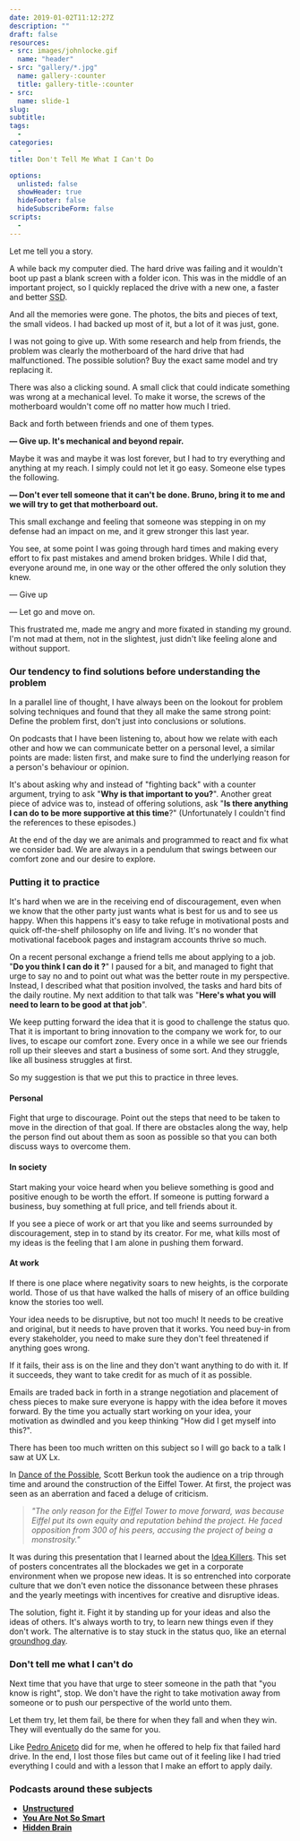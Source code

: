 ```yaml
---
date: 2019-01-02T11:12:27Z
description: ""
draft: false
resources: 
- src: images/johnlocke.gif
  name: "header"
- src: "gallery/*.jpg"
  name: gallery-:counter
  title: gallery-title-:counter
- src:
  name: slide-1
slug:
subtitle: 
tags: 
  - 
categories: 
  - 
title: Don't Tell Me What I Can't Do

options:
  unlisted: false
  showHeader: true
  hideFooter: false
  hideSubscribeForm: false
scripts:
  -
---
```


Let me tell you a story.

A while back my computer died. The hard drive was failing and it wouldn't boot up past a blank screen with a folder icon. This was in the middle of an important project, so I quickly replaced the drive with a new one, a faster and better <abbr title="Solid State Drive">SSD</abbr>. 

And all the memories were gone. The photos, the bits and pieces of text, the small videos. I had backed up most of it, but a lot of it was just, gone. 

I was not going to give up. With some research and help from friends, the problem was clearly the motherboard of the hard drive that had malfunctioned. The possible solution? Buy the exact same model and try replacing it. 

There was also a clicking sound. A small click that could indicate something was wrong at a mechanical level. To make it worse, the screws of the motherboard wouldn't come off no matter how much I tried.

Back and forth between friends and one of them types.

<p class="lead"><strong>— Give up. It's mechanical and beyond repair.</strong></p>

Maybe it was and maybe it was lost forever, but I had to try everything and anything at my reach. I simply could not let it go easy. Someone else types the following.

<p class="lead"><strong>— Don't ever tell someone that it can't be done. Bruno, bring it to me and we will try to get that motherboard out.</strong></p>

This small exchange and feeling that someone was stepping in on my defense had an impact on me, and it grew stronger this last year.

You see, at some point I was going through hard times and making every effort to fix past mistakes and amend broken bridges. While I did that, everyone around me, in one way or the other offered the only solution they knew.

— Give up

— Let go and move on.

This frustrated me, made me angry and more fixated in standing my ground. I'm not mad at them, not in the slightest, just didn't like feeling alone and without support.

<h3 class="title">Our tendency to find solutions before understanding the problem</h3>

In a parallel line of thought, I have always been on the lookout for problem solving techniques and found that they all make the same strong point: Define the problem first, don't just into conclusions or solutions.

On podcasts that I have been listening to, about how we relate with each other and how we can communicate better on a personal level, a similar points are made: listen first, and make sure to find the underlying reason for a person's behaviour or opinion.

It's about asking why and instead of "fighting back" with a counter argument, trying to ask "<strong>Why is that important to you?</strong>". Another great piece of advice was to, instead of offering solutions, ask "<strong>Is there anything I can do to be more supportive at this time</strong>?" (Unfortunately I couldn't find the references to these episodes.)

At the end of the day we are animals and programmed to react and fix what we consider bad. We are always in a pendulum that swings between our comfort zone and our desire to explore.

<h3 class="title">Putting it to practice</h3>

It's hard when we are in the receiving end of discouragement, even when we know that the other party just wants what is best for us and to see us happy. When this happens it's easy to take refuge in motivational posts and quick off-the-shelf philosophy on life and living. It's no wonder that motivational facebook pages and instagram accounts thrive so much.

On a recent personal exchange a friend tells me about applying to a job. "<strong>Do you think I can do it ?</strong>" I paused for a bit, and managed to fight that urge to say no and to point out what was the better route in my perspective. Instead, I described what that position involved, the tasks and hard bits of the daily routine. My next addition to that talk was "<strong>Here's what you will need to learn to be good at that job</strong>".

We keep putting forward the idea that it is good to challenge the status quo. That it is important to bring innovation to the company we work for, to our lives, to escape our comfort zone. Every once in a while we see our friends roll up their sleeves and start a business of some sort. And they struggle, like all business struggles at first.

So my suggestion is that we put this to practice in three leves.

<h4 class="title">Personal</h4>

Fight that urge to discourage. Point out the steps that need to be taken to move in the direction of that goal. If there are obstacles along the way, help the person find out about them as soon as possible so that you can both discuss ways to overcome them.

<h4 class="title">In society</h4>

Start making your voice heard when you believe something is good and positive enough to be worth the effort. If someone is putting forward a business, buy something at full price, and tell friends about it.

If you see a piece of work or art that you like and seems surrounded by discouragement, step in to stand by its creator. For me, what kills most of my ideas is the feeling that I am alone in pushing them forward.

<h4 class="title">At work</h4>

If there is one place where negativity soars to new heights, is the corporate world. Those of us that have walked the halls of misery of an office building know the stories too well.

Your idea needs to be disruptive, but not too much! It needs to be creative and original, but it needs to have proven that it works. You need buy-in from every stakeholder, you need to make sure they don't feel threatened if anything goes wrong. 

If it fails, their ass is on the line and they don't want anything to do with it. If it succeeds, they want to take credit for as much of it as possible.

Emails are traded back in forth in a strange negotiation and placement of chess pieces to make sure everyone is happy with the idea before it moves forward. By the time you actually start working on your idea, your motivation as dwindled and you keep thinking "How did I get myself into this?".

There has been too much written on this subject so I will go back to a talk I saw at UX Lx. 

In [Dance of the Possible](/story/uxlx18/the-dance-of-the-possible/), Scott Berkun took the audience on a trip through time and around the construction of the Eiffel Tower. At first, the project was seen as an aberration and faced a deluge of criticism.

<blockquote class="blockquote blockquote-info">
   <p class="mb-0"><em>"The only reason for the Eiffel Tower to move forward, was because Eiffel put its own equity and reputation behind the project. He faced opposition from 300 of his peers, accusing the project of being a monstrosity."</em></p>
</blockquote> 

It was during this presentation that I learned about the [Idea Killers](https://www.ideakillers.net/). This set of posters concentrates all the blockades we get in a corporate environment when we propose new ideas. It is so entrenched into corporate culture that we don't even notice the dissonance between these phrases and the yearly meetings with incentives for creative and disruptive ideas.

The solution, fight it. Fight it by standing up for your ideas and also the ideas of others. It's always worth to try, to learn new things even if they don't work. The alternative is to stay stuck in the status quo, like an eternal [groundhog day](https://www.imdb.com/title/tt0107048/).

<h3 class="title">Don't tell me what I can't do</h3>

Next time that you have that urge to steer someone in the path that "you know is right", stop. We don't have the right to take motivation away from someone or to push our perspective of the world unto them.

Let them try, let them fail, be there for when they fall and when they win. They will eventually do the same for you. 

Like [Pedro Aniceto](https://twitter.com/PedroAniceto) did for me, when he offered to help fix that failed hard drive. In the end, I lost those files but came out of it feeling like I had tried everything I could and with a lesson that I make an effort to apply daily.

### Podcasts around these subjects

- <a href="https://unstructured.podbean.com/e/094-dave-frees-returns-for-more-discussion-about-influence/"><strong>Unstructured</strong></a>
- <a href="https://youarenotsosmart.com/2018/12/17/yanss-143-how-to-talk-to-people-about-things/"><strong>You Are Not So Smart</strong></a>
- <a href="https://www.npr.org/2018/12/24/679805551/the-science-of-compassion"><strong>Hidden Brain</strong></a>